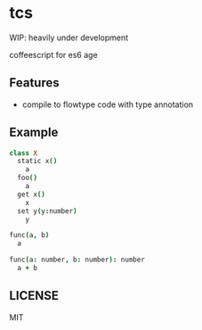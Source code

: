# tcs

WIP: heavily under development

coffeescript for es6 age

## Features

- compile to flowtype code with type annotation

## Example

```coffee
class X
  static x()
    a
  foo()
    a
  get x()
    x
  set y(y:number)
    y

func(a, b)
  a

func(a: number, b: number): number
  a + b
```

## LICENSE

MIT
